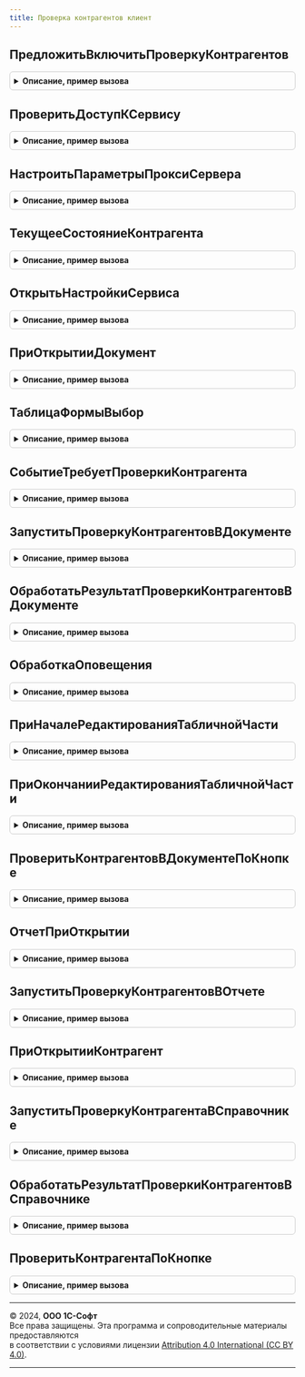 ```yaml
---
title: Проверка контрагентов клиент
---
```



## ПредложитьВключитьПроверкуКонтрагентов
<details style="margin: 1em 0; padding: 0.5em; border: 1px solid #ccc; border-radius: 6px;">

<summary style="font-weight: bold; cursor: pointer;">Описание, пример вызова</summary>

```bsl

// Отображение формы с предложением включить проверку контрагентов.
//
// Параметры:
//  Форма	 - ФормаКлиентскогоПриложения - Форма объекта, в котором выполняется проверка контрагентов.
Процедура ПредложитьВключитьПроверкуКонтрагентов(Форма) Экспорт
```

Пример вызова
```bsl
ПроверкаКонтрагентовКлиент.ПредложитьВключитьПроверкуКонтрагентов(Форма) 
```
</details>

## ПроверитьДоступКСервису
<details style="margin: 1em 0; padding: 0.5em; border: 1px solid #ccc; border-radius: 6px;">

<summary style="font-weight: bold; cursor: pointer;">Описание, пример вызова</summary>

```bsl

// Проверка доступа к сервису.
Процедура ПроверитьДоступКСервису() Экспорт
```

Пример вызова
```bsl
ПроверкаКонтрагентовКлиент.ПроверитьДоступКСервису() 
```
</details>

## НастроитьПараметрыПроксиСервера
<details style="margin: 1em 0; padding: 0.5em; border: 1px solid #ccc; border-radius: 6px;">

<summary style="font-weight: bold; cursor: pointer;">Описание, пример вызова</summary>

```bsl

// Настройка параметров прокси сервера.
Процедура НастроитьПараметрыПроксиСервера() Экспорт
```

Пример вызова
```bsl
ПроверкаКонтрагентовКлиент.НастроитьПараметрыПроксиСервера() 
```
</details>

## ТекущееСостояниеКонтрагента
<details style="margin: 1em 0; padding: 0.5em; border: 1px solid #ccc; border-radius: 6px;">

<summary style="font-weight: bold; cursor: pointer;">Описание, пример вызова</summary>

```bsl

// Вспомогательный API. Получает состояние контрагента из регистра сведений или из временного хранилища, если
//           передан адрес.
//
// Параметры:
//  КонтрагентСсылка - ОпределяемыйТип.КонтрагентБИП - Проверяемый контрагент.
//  ИНН				 - Строка - ИНН контрагента.
//  КПП				 - Строка - КПП контрагента.
//  АдресХранилища	 - Строка - Адрес временного хранилища, в котором может содержаться
//		результат проверки контрагента.
// Возвращаемое значение:
//  ПеречислениеСсылка.СостоянияСуществованияКонтрагента - Состояние контрагента.
//
Функция ТекущееСостояниеКонтрагента(КонтрагентСсылка, ИНН, КПП, АдресХранилища = Неопределено) Экспорт
```

Пример вызова
```bsl
Результат = ПроверкаКонтрагентовКлиент.ТекущееСостояниеКонтрагента(КонтрагентСсылка, ИНН, КПП, АдресХранилища);
```
</details>

## ОткрытьНастройкиСервиса
<details style="margin: 1em 0; padding: 0.5em; border: 1px solid #ccc; border-radius: 6px;">

<summary style="font-weight: bold; cursor: pointer;">Описание, пример вызова</summary>

```bsl

// Открыть настройки сервиса.
Процедура ОткрытьНастройкиСервиса() Экспорт
```

Пример вызова
```bsl
ПроверкаКонтрагентовКлиент.ОткрытьНастройкиСервиса() 
```
</details>

## ПриОткрытииДокумент
<details style="margin: 1em 0; padding: 0.5em; border: 1px solid #ccc; border-radius: 6px;">

<summary style="font-weight: bold; cursor: pointer;">Описание, пример вызова</summary>

```bsl

// Подключение обработчиков результата проверки контрагентов из формы документа.
//
// Параметры:
//  Форма						 - ФормаКлиентскогоПриложения - Форма документа, в котором выполняется проверка контрагентов.
Процедура ПриОткрытииДокумент(Форма) Экспорт
```

Пример вызова
```bsl
ПроверкаКонтрагентовКлиент.ПриОткрытииДокумент(Форма) 
```
</details>

## ТаблицаФормыВыбор
<details style="margin: 1em 0; padding: 0.5em; border: 1px solid #ccc; border-radius: 6px;">

<summary style="font-weight: bold; cursor: pointer;">Описание, пример вызова</summary>

```bsl

// Отображение предупреждения о причине выделения контрагента в строке таблице как некорректного.
//
// Параметры:
//  Форма	 - ФормаКлиентскогоПриложения - Форма документа, в котором выполняется проверка контрагентов.
//  Элемент	 - ТаблицаФормы - Таблица, в которой выполнили двойное нажатие на значке с информацией о наличии
//                            некорректного контрагента.
//  Поле	 - ПолеФормы - Колонка, в которой выполнили двойное нажатие на значке с информацией о наличии некорректного
//                      контрагента.
Процедура ТаблицаФормыВыбор(Форма, Элемент, Поле) Экспорт
```

Пример вызова
```bsl
ПроверкаКонтрагентовКлиент.ТаблицаФормыВыбор(Форма, Элемент, Поле) 
```
</details>

## СобытиеТребуетПроверкиКонтрагента
<details style="margin: 1em 0; padding: 0.5em; border: 1px solid #ccc; border-radius: 6px;">

<summary style="font-weight: bold; cursor: pointer;">Описание, пример вызова</summary>

```bsl

// Определяет, требует ли событие, вызванное оповещением, запуска проверки контрагентов.
//
// Параметры:
//  Форма						 - ФормаКлиентскогоПриложения - Форма документа, в котором выполняется проверка контрагентов.
//  ИмяСобытия					 - Строка - Имя события обработки оповещения.
//  Параметр					 - Произвольный - Параметр обработки оповещения.
//  Источник					 - Произвольный - Источник обработки оповещения.
// Возвращаемое значение:
//  Булево - требует ли событие, вызванное оповещением, запуска проверки контрагентов.
Функция СобытиеТребуетПроверкиКонтрагента(Форма, ИмяСобытия, Параметр, Источник) Экспорт
```

Пример вызова
```bsl
Результат = ПроверкаКонтрагентовКлиент.СобытиеТребуетПроверкиКонтрагента(Форма, ИмяСобытия, Параметр, Источник) 
```
</details>

## ЗапуститьПроверкуКонтрагентовВДокументе
<details style="margin: 1em 0; padding: 0.5em; border: 1px solid #ccc; border-radius: 6px;">

<summary style="font-weight: bold; cursor: pointer;">Описание, пример вызова</summary>

```bsl

// Запуск проверки контрагентов в документе после возникновения определенного события.
//
// Параметры:
//  Форма						 - ФормаКлиентскогоПриложения - Форма документа, в котором выполняется проверка контрагентов.
//  ДополнительныеПараметры		 - Дата - Дата документа, в случае если произошло изменение даты.
//								 - ТаблицаФормы - Если изменения произошли в табличной части.
//								 - ПолеФормы - Если изменился контрагент в определенном поле произошли в табличной части.
Процедура ЗапуститьПроверкуКонтрагентовВДокументе(Форма, ДополнительныеПараметры = Неопределено) Экспорт
```

Пример вызова
```bsl
ПроверкаКонтрагентовКлиент.ЗапуститьПроверкуКонтрагентовВДокументе(Форма, ДополнительныеПараметры);
```
</details>

## ОбработатьРезультатПроверкиКонтрагентовВДокументе
<details style="margin: 1em 0; padding: 0.5em; border: 1px solid #ccc; border-radius: 6px;">

<summary style="font-weight: bold; cursor: pointer;">Описание, пример вызова</summary>

```bsl

// Обработка результата работы фонового задания по проверке контрагентов.
//
// Параметры:
//  Форма						 - ФормаКлиентскогоПриложения - Форма документа, в котором выполняется проверка контрагентов.
Процедура ОбработатьРезультатПроверкиКонтрагентовВДокументе(Форма) Экспорт
```

Пример вызова
```bsl
ПроверкаКонтрагентовКлиент.ОбработатьРезультатПроверкиКонтрагентовВДокументе(Форма) 
```
</details>

## ОбработкаОповещения
<details style="margin: 1em 0; padding: 0.5em; border: 1px solid #ccc; border-radius: 6px;">

<summary style="font-weight: bold; cursor: pointer;">Описание, пример вызова</summary>

```bsl

// Запускает проверку контрагента из документа, если было определено, что возникло событие,
//	требующее обновления результата проверки контрагентов.
//
// Параметры:
//  Форма						 - ФормаКлиентскогоПриложения - Форма документа, в котором выполняется проверка контрагентов.
//  ИмяСобытия					 - Строка - Имя события обработки оповещения.
//  Параметр					 - Произвольный - Параметр обработки оповещения.
//  Источник					 - Произвольный - Источник обработки оповещения.
Процедура ОбработкаОповещения(Форма, ИмяСобытия, Параметр, Источник) Экспорт
```

Пример вызова
```bsl
ПроверкаКонтрагентовКлиент.ОбработкаОповещения(Форма, ИмяСобытия, Параметр, Источник) 
```
</details>

## ПриНачалеРедактированияТабличнойЧасти
<details style="margin: 1em 0; padding: 0.5em; border: 1px solid #ccc; border-radius: 6px;">

<summary style="font-weight: bold; cursor: pointer;">Описание, пример вызова</summary>

```bsl

// Взводит флаг, что редактируется табличная часть.
//		Если взведен флаг, то результат проверки контрагента не будет отображен до тех пор,
//		пока не завершится редактирование табличной части.
//
// Параметры:
//  Форма - ФормаКлиентскогоПриложения - Форма документа, в котором выполняется проверка контрагентов.
//
Процедура ПриНачалеРедактированияТабличнойЧасти(Форма) Экспорт
```

Пример вызова
```bsl
ПроверкаКонтрагентовКлиент.ПриНачалеРедактированияТабличнойЧасти(Форма) 
```
</details>

## ПриОкончанииРедактированияТабличнойЧасти
<details style="margin: 1em 0; padding: 0.5em; border: 1px solid #ccc; border-radius: 6px;">

<summary style="font-weight: bold; cursor: pointer;">Описание, пример вызова</summary>

```bsl

// Сбрасывает флаг, что редактируется табличная часть.
//		Если взведен флаг, то результат проверки контрагента не будет отображен до тех пор,
//		пока не завершится редактирование табличной части.
//
// Параметры:
//  Форма - ФормаКлиентскогоПриложения - Форма документа, в котором выполняется проверка контрагентов.
//
Процедура ПриОкончанииРедактированияТабличнойЧасти(Форма) Экспорт
```

Пример вызова
```bsl
ПроверкаКонтрагентовКлиент.ПриОкончанииРедактированияТабличнойЧасти(Форма) 
```
</details>

## ПроверитьКонтрагентовВДокументеПоКнопке
<details style="margin: 1em 0; padding: 0.5em; border: 1px solid #ccc; border-radius: 6px;">

<summary style="font-weight: bold; cursor: pointer;">Описание, пример вызова</summary>

```bsl

// Проверка контрагентов по кнопке в открытом документе.
//
// Параметры:
//  Форма	 - ФормаКлиентскогоПриложения - Форма документа, в котором выполняется проверка контрагентов.
//
Процедура ПроверитьКонтрагентовВДокументеПоКнопке(Форма) Экспорт
```

Пример вызова
```bsl
ПроверкаКонтрагентовКлиент.ПроверитьКонтрагентовВДокументеПоКнопке(Форма) 
```
</details>

## ОтчетПриОткрытии
<details style="margin: 1em 0; padding: 0.5em; border: 1px solid #ccc; border-radius: 6px;">

<summary style="font-weight: bold; cursor: pointer;">Описание, пример вызова</summary>

```bsl

// Подключение обработчика ожидания для отображения предложения на использование проверки.
//
// Параметры:
//  Форма	 - ФормаКлиентскогоПриложения - Форма отчета, в котором выполняется проверка контрагентов.
Процедура ОтчетПриОткрытии(Форма) Экспорт
```

Пример вызова
```bsl
ПроверкаКонтрагентовКлиент.ОтчетПриОткрытии(Форма) 
```
</details>

## ЗапуститьПроверкуКонтрагентовВОтчете
<details style="margin: 1em 0; padding: 0.5em; border: 1px solid #ccc; border-radius: 6px;">

<summary style="font-weight: bold; cursor: pointer;">Описание, пример вызова</summary>

```bsl

// Запуск проверки контрагентов в отчете после первичного формирования отчета.
//
// Параметры:
//  Форма						 - ФормаКлиентскогоПриложения - Форма отчета, в котором выполняется проверка контрагентов.
Процедура ЗапуститьПроверкуКонтрагентовВОтчете(Форма) Экспорт
```

Пример вызова
```bsl
ПроверкаКонтрагентовКлиент.ЗапуститьПроверкуКонтрагентовВОтчете(Форма) 
```
</details>

## ПриОткрытииКонтрагент
<details style="margin: 1em 0; padding: 0.5em; border: 1px solid #ccc; border-radius: 6px;">

<summary style="font-weight: bold; cursor: pointer;">Описание, пример вызова</summary>

```bsl

// Подключение обработчиков результата проверки контрагента из карточки контрагента.
//
// Параметры:
//  Форма	 - ФормаКлиентскогоПриложения - Карточка контрагента.
Процедура ПриОткрытииКонтрагент(Форма) Экспорт
```

Пример вызова
```bsl
ПроверкаКонтрагентовКлиент.ПриОткрытииКонтрагент(Форма) 
```
</details>

## ЗапуститьПроверкуКонтрагентаВСправочнике
<details style="margin: 1em 0; padding: 0.5em; border: 1px solid #ccc; border-radius: 6px;">

<summary style="font-weight: bold; cursor: pointer;">Описание, пример вызова</summary>

```bsl

// Запуск проверки из карточки контрагента.
//
// Параметры:
//  Форма - ФормаКлиентскогоПриложения - Карточка контрагента.
//
Процедура ЗапуститьПроверкуКонтрагентаВСправочнике(Форма) Экспорт
```

Пример вызова
```bsl
ПроверкаКонтрагентовКлиент.ЗапуститьПроверкуКонтрагентаВСправочнике(Форма) 
```
</details>

## ОбработатьРезультатПроверкиКонтрагентовВСправочнике
<details style="margin: 1em 0; padding: 0.5em; border: 1px solid #ccc; border-radius: 6px;">

<summary style="font-weight: bold; cursor: pointer;">Описание, пример вызова</summary>

```bsl

// Обработка результата фонового задания по проверке контрагента из карточки контрагента.
//
// Параметры:
//  Форма	 - ФормаКлиентскогоПриложения - Карточка контрагента.
Процедура ОбработатьРезультатПроверкиКонтрагентовВСправочнике(Форма) Экспорт
```

Пример вызова
```bsl
ПроверкаКонтрагентовКлиент.ОбработатьРезультатПроверкиКонтрагентовВСправочнике(Форма) 
```
</details>

## ПроверитьКонтрагентаПоКнопке
<details style="margin: 1em 0; padding: 0.5em; border: 1px solid #ccc; border-radius: 6px;">

<summary style="font-weight: bold; cursor: pointer;">Описание, пример вызова</summary>

```bsl

// Проверка контрагента по кнопке в карточке контрагента.
//
// Параметры:
//  Форма	 - ФормаКлиентскогоПриложения - Карточка контрагента.
//
Процедура ПроверитьКонтрагентаПоКнопке(Форма) Экспорт
```

Пример вызова
```bsl
ПроверкаКонтрагентовКлиент.ПроверитьКонтрагентаПоКнопке(Форма) 
```
</details>

---

© 2024, **ООО 1С-Софт**  
Все права защищены. Эта программа и сопроводительные материалы предоставляются  
в соответствии с условиями лицензии [Attribution 4.0 International (CC BY 4.0)](https://creativecommons.org/licenses/by/4.0/legalcode).

---
